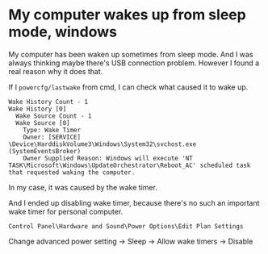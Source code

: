 <!--
{
  "title": "My computer wakes up from sleep mode, windows",
  "time": "2024-11-08T19:00:00.000Z",
  "description": "My computer wakes up from sleep mode, windows My computer has been waken up sometimes from sleep mode. And I was always thinking maybe there's USB connection problem. However I found a real reason why it does that. If I powercfg/lastwake from cmd, I can check what caused it to..."
}
-->

# My computer wakes up from sleep mode, windows

My computer has been waken up sometimes from sleep mode. And I was always thinking maybe there's USB connection problem. However I found a real reason why it does that.

If I `powercfg/lastwake` from cmd, I can check what caused it to wake up.

```
Wake History Count - 1
Wake History [0]
  Wake Source Count - 1
  Wake Source [0]
    Type: Wake Timer
    Owner: [SERVICE] \Device\HarddiskVolume3\Windows\System32\svchost.exe (SystemEventsBroker)
    Owner Supplied Reason: Windows will execute 'NT TASK\Microsoft\Windows\UpdateOrchestrator\Reboot_AC' scheduled task that requested waking the computer.
```

In my case, it was caused by the wake timer.

And I ended up disabling wake timer, because there's no such an important wake timer for personal computer.

```
Control Panel\Hardware and Sound\Power Options\Edit Plan Settings
```

Change advanced power setting -> Sleep -> Allow wake timers -> Disable
